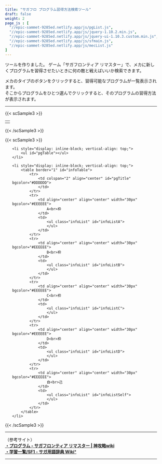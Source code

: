 ```yaml
---
title: "サガフロ プログラム習得方法検索ツール"
draft: false
weight: 2
page_js : [
  "//epic-sammet-9285ed.netlify.app/js/pgList.js",
  "//epic-sammet-9285ed.netlify.app/js/jquery-1.10.2.min.js",
  "//epic-sammet-9285ed.netlify.app/js/jquery-ui-1.10.3.custom.min.js",
  "//epic-sammet-9285ed.netlify.app/js/sfmain.js",
  "//epic-sammet-9285ed.netlify.app/js/mecList.js"
]
---
```


ツールを作りました。
ゲーム「サガフロンティア リマスター」で、メカに新しくプログラムを習得させたいときに何の敵と戦えばいいか検索できます。

<!--more-->

メカのタイプのボタンをクリックすると、習得可能なプログラムが一覧表示されます。  
そこからプログラムをひとつ選んでクリックすると、そのプログラムの習得方法が表示されます。

***

{{< scSample3 >}}
<table>
	<tr>
		<td><div id="mecTable"></div></td>
	</tr>
</table>
{{< /scSample3 >}}  

{{< scSample3 >}}
<ul>

	<li style="display: inline-block; vertical-align: top;">
		<ul id="pgTable"></ul>
	</li>
	
	<li style="display: inline-block; vertical-align: top;">
		<table border="1" id="infoTable">
			<tr>
				<td colspan="2" align="center" id="pgTitle" bgcolor="#DDDDDD">
				</td>
			</tr>
			<tr>
				<td align="center" align="center" width="30px" bgcolor="#EEEEEE">
					A<br>枠
				</td>
				<td>
					<ul class="infoList" id="infoListA">
					</ul>
				</td>
			</tr>
			<tr>
				<td align="center" align="center" width="30px" bgcolor="#EEEEEE">
					B<br>枠
				</td>
				<td>
					<ul class="infoList" id="infoListB">
					</ul>
				</td>
			</tr>
			<tr>
				<td align="center" align="center" width="30px" bgcolor="#EEEEEE">
					C<br>枠
				</td>
				<td>
					<ul class="infoList" id="infoListC">
					</ul>
				</td>
			</tr>
			<tr>
				<td align="center" align="center" width="30px" bgcolor="#EEEEEE">
					D<br>枠
				</td>
				<td>
					<ul class="infoList" id="infoListD">
					</ul>
				</td>
			</tr>
			<tr>
				<td align="center" align="center" width="30px" bgcolor="#EEEEEE">
					自<br>己
				</td>
				<td>
					<ul class="infoList" id="infoListSelf">
					</ul>
				</td>
			</tr>
		</table>
	</li>
	
</ul>
{{< /scSample3 >}}  

***

（参考サイト）  
[**・プログラム - サガフロンティア リマスター | 神攻略wiki**](https://kamikouryaku.com/saga_frontier/?%E3%83%97%E3%83%AD%E3%82%B0%E3%83%A9%E3%83%A0)  
[**・学習一覧/SF1 - サガ用語辞典 Wiki***](https://wikiwiki.jp/sagadic/%E5%AD%A6%E7%BF%92%E4%B8%80%E8%A6%A7/SF1)  

***

